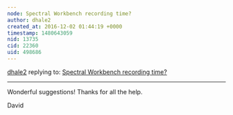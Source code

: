 ```yaml
---
node: Spectral Workbench recording time?
author: dhale2
created_at: 2016-12-02 01:44:19 +0000
timestamp: 1480643059
nid: 13735
cid: 22360
uid: 498686
---
```




[dhale2](../profile/dhale2) replying to: [Spectral Workbench recording time?](../notes/dhale2/12-01-2016/spectral-workbench-recording-time)

----
Wonderful suggestions! Thanks for all the help.

David